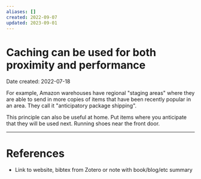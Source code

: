 ```yaml
---
aliases: []
created: 2022-09-07
updated: 2023-09-01
---
```


# Caching can be used for both proximity and performance
Date created: 2022-07-18

For example, Amazon warehouses have regional "staging areas" where they are able to send in more copies of items that have been recently popular in an area. They call it "anticipatory package shipping".

This principle can also be useful at home. Put items where you anticipate that they will be used next. Running shoes near the front door.

---
# References
* Link to website, bibtex from Zotero or note with book/blog/etc summary